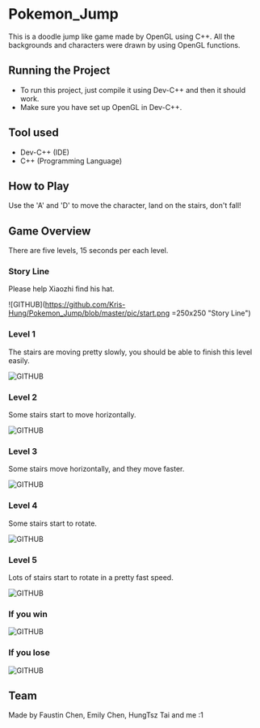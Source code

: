 # Pokemon_Jump
This is a doodle jump like game made by OpenGL using C++.
All the backgrounds and characters were drawn by using OpenGL functions.

## Running the Project
* To run this project, just compile it using Dev-C++ and then it should work.
* Make sure you have set up OpenGL in Dev-C++.

## Tool used
* Dev-C++ (IDE)
* C++ (Programming Language)

## How to Play
Use the 'A' and 'D' to move the character, land on the stairs, don't fall!

## Game Overview
There are five levels, 15 seconds per each level.

### Story Line
Please help Xiaozhi find his hat.

![GITHUB](https://github.com/Kris-Hung/Pokemon_Jump/blob/master/pic/start.png =250x250 "Story Line")

### Level 1
The stairs are moving pretty slowly, you should be able to finish this level easily.

![GITHUB](https://github.com/Kris-Hung/Pokemon_Jump/blob/master/pic/level%201.png "Level One")

### Level 2
Some stairs start to move horizontally.

![GITHUB](https://github.com/Kris-Hung/Pokemon_Jump/blob/master/pic/level%202.png "Level Two")

### Level 3
Some stairs move horizontally, and they move faster.

![GITHUB](https://github.com/Kris-Hung/Pokemon_Jump/blob/master/pic/level%203.png "Level Three")

### Level 4
Some stairs start to rotate.

![GITHUB](https://github.com/Kris-Hung/Pokemon_Jump/blob/master/pic/level%204.png "Level Four")

### Level 5
Lots of stairs start to rotate in a pretty fast speed.

![GITHUB](https://github.com/Kris-Hung/Pokemon_Jump/blob/master/pic/level%205.png "Level Five")

### If you win
![GITHUB](https://github.com/Kris-Hung/Pokemon_Jump/blob/master/pic/win.png "Win")

### If you lose
![GITHUB](https://github.com/Kris-Hung/Pokemon_Jump/blob/master/pic/lose.png "Lose")


## Team
Made by Faustin Chen, Emily Chen, HungTsz Tai and me :1
